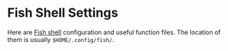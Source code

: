 # Fish Shell Settings

Here are [Fish shell](https://fishshell.com) configuration and useful function files. The location of them is usually `$HOME/.config/fish/`.
